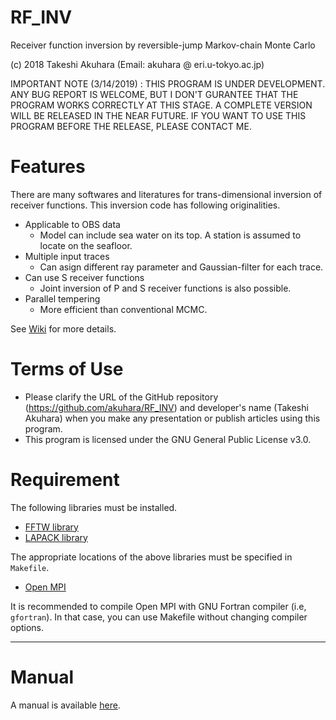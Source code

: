 # RF_INV

Receiver function inversion by reversible-jump Markov-chain Monte Carlo

(c) 2018 Takeshi Akuhara (Email: akuhara @ eri.u-tokyo.ac.jp)

IMPORTANT NOTE (3/14/2019) : THIS PROGRAM IS UNDER DEVELOPMENT. ANY BUG REPORT IS WELCOME, BUT I DON'T GURANTEE THAT THE PROGRAM WORKS CORRECTLY AT THIS STAGE. A COMPLETE VERSION WILL BE RELEASED IN THE NEAR FUTURE.
IF YOU WANT TO USE THIS PROGRAM BEFORE THE RELEASE, PLEASE CONTACT ME.

# Features

There are many softwares and literatures for trans-dimensional inversion of receiver functions. This inversion code has following originalities.

* Applicable to OBS data
    * Model can include sea water on its top. A station is assumed to locate on the seafloor.  
* Multiple input traces
    * Can asign different ray parameter and Gaussian-filter for each trace.
* Can use S receiver functions
    * Joint inversion of P and S receiver functions is also possible.
* Parallel tempering
    * More efficient than conventional MCMC.
    
See [Wiki](https://github.com/akuhara/RF_INV/wiki) for more details.

# Terms of Use
* Please clarify the URL of the GitHub repository (https://github.com/akuhara/RF_INV) and developer's name (Takeshi Akuhara) when you make any presentation or publish articles using this program.
* This program is licensed under the GNU General Public License v3.0.

# Requirement

The following libraries must be installed. 

* [FFTW library](http://fftw.org/)
* [LAPACK library](http://www.netlib.org/lapack/)

The appropriate locations of the above libraries must be specified in `Makefile`. 

* [Open MPI](https://www.open-mpi.org/)

It is recommended to compile Open MPI with GNU Fortran compiler (i.e, `gfortran`). In that case, you can use Makefile without changing compiler options.

---

# Manual 

A manual is available [here](https://github.com/akuhara/RF_INV/wiki).
